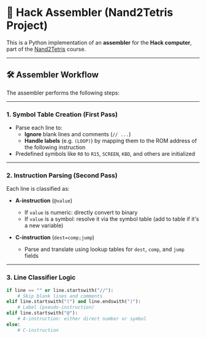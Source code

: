 # 🧠 Hack Assembler (Nand2Tetris Project)

This is a Python implementation of an **assembler** for the **Hack computer**, part of the [Nand2Tetris](https://www.nand2tetris.org/) course.

---

## 🛠️ Assembler Workflow

The assembler performs the following steps:

---

### 1. Symbol Table Creation (First Pass)

- Parse each line to:
  - **Ignore** blank lines and comments (`// ...`)
  - **Handle labels** (e.g. `(LOOP)`) by mapping them to the ROM address of the following instruction
- Predefined symbols like `R0` to `R15`, `SCREEN`, `KBD`, and others are initialized

---

### 2. Instruction Parsing (Second Pass)

Each line is classified as:

- **A-instruction** (`@value`)
  - If `value` is numeric: directly convert to binary
  - If `value` is a symbol: resolve it via the symbol table (add to table if it's a new variable)
  
- **C-instruction** (`dest=comp;jump`)
  - Parse and translate using lookup tables for `dest`, `comp`, and `jump` fields

---

### 3. Line Classifier Logic

```python
if line == "" or line.startswith("//"):
    # Skip blank lines and comments
elif line.startswith("(") and line.endswith(")"):
    # Label (pseudo-instruction)
elif line.startswith("@"):
    # A-instruction: either direct number or symbol
else:
    # C-instruction
